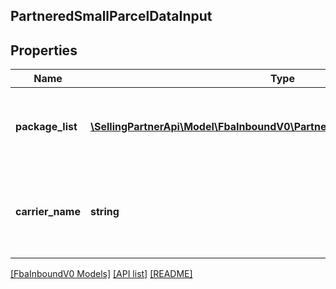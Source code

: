 ## PartneredSmallParcelDataInput

## Properties

Name | Type | Description | Notes
------------ | ------------- | ------------- | -------------
**package_list** | [**\SellingPartnerApi\Model\FbaInboundV0\PartneredSmallParcelPackageInput[]**](PartneredSmallParcelPackageInput.md) | A list of dimensions and weight information for packages. | [optional]
**carrier_name** | **string** | The Amazon-partnered carrier to use for the inbound shipment. | [optional]

[[FbaInboundV0 Models]](../) [[API list]](../../Api) [[README]](../../../README.md)
